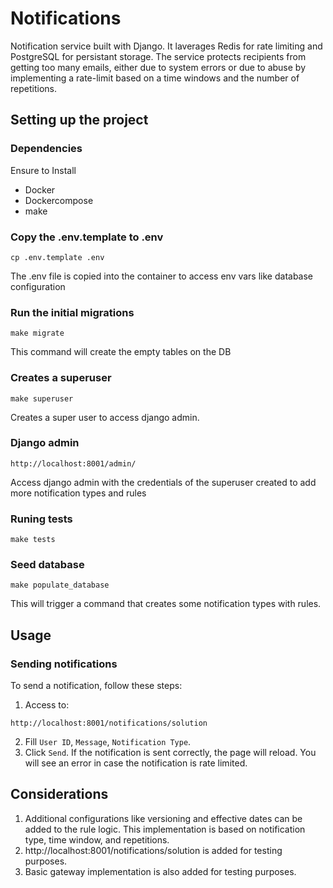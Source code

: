 # Notifications
Notification service built with Django. It laverages Redis for rate limiting and PostgreSQL for persistant storage. The service protects recipients from getting too many emails, either due to system errors or due to abuse by implementing a rate-limit based on a time windows and the number of repetitions.

## Setting up the project

### Dependencies

Ensure to Install

*   Docker
*   Dockercompose
*   make

### Copy the .env.template to .env

```
cp .env.template .env
```
The .env file is copied into the container to access env vars like database configuration

### Run the initial migrations

```
make migrate
```

This command will create the empty tables on the DB

### Creates a superuser

```
make superuser
```

Creates a super user to access django admin.
### Django admin
```
http://localhost:8001/admin/
```
Access django admin with the credentials of the superuser created to add more notification types and rules

### Runing tests

```
make tests
```

### Seed database

```
make populate_database
```
This will trigger a command that creates some notification types with rules.

## Usage
### Sending notifications
To send a notification, follow these steps:
1. Access to:
```
http://localhost:8001/notifications/solution
```
2. Fill `User ID`, `Message`, `Notification Type`.
3. Click `Send`.
If the notification is sent correctly, the page will reload. You will see an error in case the notification is rate limited.

## Considerations
1. Additional configurations like versioning and effective dates can be added to the rule logic. This implementation is based on notification type, time window, and repetitions.
2. http://localhost:8001/notifications/solution is added for testing purposes.
3. Basic gateway implementation is also added for testing purposes. 
